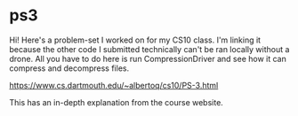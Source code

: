 # ps3

Hi! Here's a problem-set I worked on for my CS10 class. I'm linking it because the other code I submitted technically can't be ran locally without a drone. 
All you have to do here is run CompressionDriver and see how it can compress and decompress files. 

https://www.cs.dartmouth.edu/~albertoq/cs10/PS-3.html


This has an in-depth explanation from the course website. 

